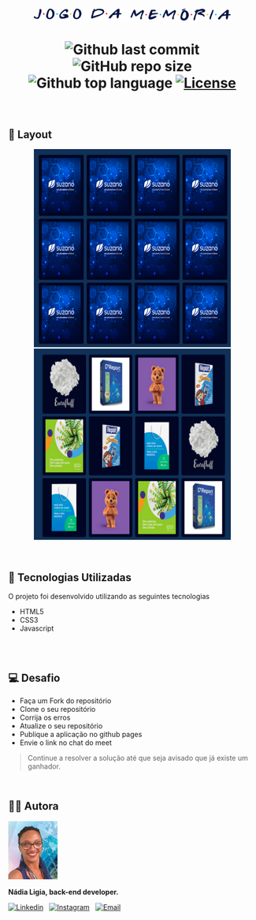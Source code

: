 <p align="center">
  <img src="assets/name.png" width="400">
</p>

<h1  align="center">

![Github last commit](https://img.shields.io/github/last-commit/nlnadialigia/imersao-suzano-memory-game?color=010624&style=plastic)
![GitHub repo size](https://img.shields.io/github/repo-size/nlnadialigia/imersao-suzano-memory-game?color=010624&style=plastic)
![Github top language](https://img.shields.io/github/languages/top/nlnadialigia/imersao-suzano-memory-game?color=010624)
[![License](https://img.shields.io/github/license/nlnadialigia/imersao-suzano-memory-game?color=010624&logoColor=010624&style=plastic)](./LICENSE)
</h1><br>


## 🔖 Layout
<p align="center">
<img src="assets/verso.png" width="400">
<img src="assets/resolucao.png" width="400">
</p>

<br>

## 🚀 Tecnologias Utilizadas 

O projeto foi desenvolvido utilizando as seguintes tecnologias

- HTML5
- CSS3
- Javascript
<br>
<br>

## 💻 Desafio

- Faça um Fork do repositório
- Clone o seu repositório
- Corrija os erros
- Atualize o seu repositório
- Publique a aplicação no github pages
- Envie o link no chat do meet

> Continue a resolver a solução até que seja avisado que já existe um ganhador.
<br>

## 👩‍💼 Autora
<img src="assets/picture.png" width="100px;" alt="Picture"/>
<p><b>Nádia Ligia, back-end developer.</b></p>

[![Linkedin](https://img.shields.io/badge/-Linkedin-010624?style=plastic&logo=Linkedin&logoColor=white&link=https://www.linkedin.com/in/nlnadialigia/)](https://www.linkedin.com/in/nlnadialigia)&nbsp;&nbsp;
[![Instagram](https://img.shields.io/badge/Instagram-010624?style=plastic&logo=instagram&logoColor=white)](https://www.instagram.com/nl.nadia.ligia)&nbsp;&nbsp;
[![Email](https://img.shields.io/badge/-Email-010624?style=plastic&logo=Gmail&logoColor=white&link=mailto:nlnadialigia@gmail.com)](mailto:nlnadialigia@gmail.com)&nbsp;&nbsp;